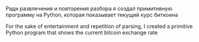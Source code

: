 Ради развлечения и повторения разбора я создал примитивную программу на Python, которая показывает текущий курс биткоина   
                   
For the sake of entertainment and repetition of parsing, I created a primitive Python program that shows the current bitcoin exchange rate
